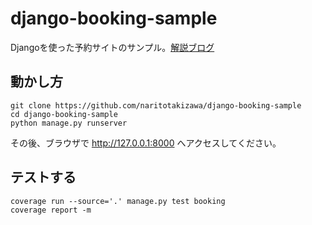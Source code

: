 # django-booking-sample
Djangoを使った予約サイトのサンプル。[解説ブログ](https://narito.ninja/blog/detail/157/)

## 動かし方
```
git clone https://github.com/naritotakizawa/django-booking-sample
cd django-booking-sample
python manage.py runserver
```

その後、ブラウザで http://127.0.0.1:8000 へアクセスしてください。


## テストする
```
coverage run --source='.' manage.py test booking
coverage report -m
```
